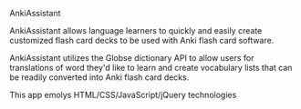 AnkiAssistant

AnkiAssistant allows language learners to quickly and easily create customized flash card decks to be used with Anki flash card software.

AnkiAssistant utilizes the Globse dictionary API to allow users for translations of word they'd like to learn and create vocabulary lists that can be readily converted into Anki flash card decks.

This app emolys HTML/CSS/JavaScript/jQuery technologies